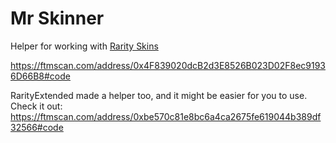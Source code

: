 # Mr Skinner

Helper for working with [Rarity Skins](https://rarity-skins.com/)

https://ftmscan.com/address/0x4F839020dcB2d3E8526B023D02F8ec91936D66B8#code


RarityExtended made a helper too, and it might be easier for you to use. Check it out:
https://ftmscan.com/address/0xbe570c81e8bc6a4ca2675fe619044b389df32566#code

